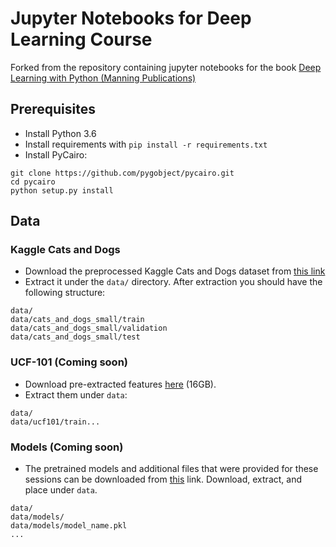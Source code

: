 # Jupyter Notebooks for Deep Learning Course

Forked from the repository containing jupyter notebooks for the book [Deep Learning with Python (Manning Publications)](https://www.manning.com/books/deep-learning-with-python?a_aid=keras&a_bid=76564dff)

## Prerequisites

- Install Python 3.6
- Install requirements with ```pip install -r requirements.txt```
- Install PyCairo:

```shell
git clone https://github.com/pygobject/pycairo.git
cd pycairo
python setup.py install
```

## Data 

### Kaggle Cats and Dogs

- Download the preprocessed Kaggle Cats and Dogs dataset from [this link](https://drive.google.com/file/d/0B_ebsCRJm2BfclJOblQ3UWZkeGs/view?usp=sharing)
- Extract it under the ```data/``` directory. After extraction you should have the following structure:

```shell
data/
data/cats_and_dogs_small/train
data/cats_and_dogs_small/validation
data/cats_and_dogs_small/test
```

### UCF-101 (Coming soon)
- Download pre-extracted features [here]() (16GB).
- Extract them under ```data```:
```shell
data/
data/ucf101/train...
```

### Models (Coming soon)

- The pretrained models and additional files that were provided for these sessions can be downloaded from [this]() link. Download, extract, and place under ```data```.

```shell
data/
data/models/
data/models/model_name.pkl
...
```